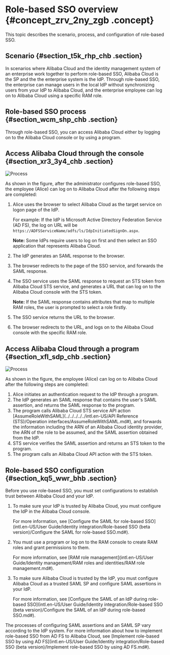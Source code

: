 # Role-based SSO overview {#concept_zrv_2ny_zgb .concept}

This topic describes the scenario, process, and configuration of role-based SSO.

## Scenario {#section_t5k_rhp_chb .section}

In scenarios where Alibaba Cloud and the identity management system of an enterprise work together to perform role-based SSO, Alibaba Cloud is the SP and the the enterprise system is the IdP. Through role-based SSO, the enterprise can manage users in the local IdP without synchronizing users from your IdP to Alibaba Cloud, and the enterprise employee can log on to Alibaba Cloud using a specific RAM role.

## Role-based SSO process {#section_wcm_shp_chb .section}

Through role-based SSO, you can access Alibaba Cloud either by logging on to the Alibaba Cloud console or by using a program.

## Access Alibaba Cloud through the console {#section_xr3_3y4_chb .section}

![](images/40723_en-US.png "Process")

As shown in the figure, after the administrator configures role-based SSO, the employee \(Alice\) can log on to Alibaba Cloud after the following steps are completed:

1.  Alice uses the browser to select Alibaba Cloud as the target service on logon page of the IdP.

    For example: If the IdP is Microsoft Active Directory Federation Service \(AD FS\), the log on URL will be `https://ADFSServiceName/adfs/ls/IdpInitiatedSignOn.aspx`.

    **Note:** Some IdPs require users to log on first and then select an SSO application that represents Alibaba Cloud.

2.  The IdP generates an SAML response to the browser.
3.  The browser redirects to the page of the SSO service, and forwards the SAML response.
4.  The SSO service uses the SAML response to request an STS token from Alibaba Cloud STS service, and generates a URL that can log on to the Alibaba Cloud console with the STS token.

    **Note:** If the SAML response contains attributes that map to multiple RAM roles, the user is prompted to select a role firstly.

5.  The SSO service returns the URL to the browser.
6.  The browser redirects to the URL, and logs on to the Alibaba Cloud console with the specific RAM role.

## Access Alibaba Cloud through a program {#section_xfl_sdp_chb .section}

![](images/40724_en-US.png "Process")

As shown in the figure, the employee \(Alice\) can log on to Alibaba Cloud after the following steps are completed:

1.  Alice initiates an authentication request to the IdP through a program.
2.  The IdP generates an SAML response that contains the user's SAML assertion, and returns the SAML response to the program.
3.  The program calls Alibaba Cloud STS service API action [AssumeRoleWithSAML](../../../../../intl.en-US/API Reference (STS)/Operation interfaces/AssumeRoleWithSAML.md#), and forwards the information including the ARN of an Alibaba Cloud identity provider, the ARN of the role to be assumed, and the SAML assertion obtained from the IdP.
4.  STS service verifies the SAML assertion and returns an STS token to the program.
5.  The program calls an Alibaba Cloud API action with the STS token.

## Role-based SSO configuration {#section_kq5_wwr_bhb .section}

Before you use role-based SSO, you must set configurations to establish trust between Alibaba Cloud and your IdP. 

1.  To make sure your IdP is trusted by Alibaba Cloud, you must configure the IdP in the Alibaba Cloud console.

    For more information, see [Configure the SAML for role-based SSO](intl.en-US/User Guide/Identity integration/Role-based SSO (beta version)/Configure the SAML for role-based SSO.md#).

2.  You must use a program or log on to the RAM console to create RAM roles and grant permissions to them.

    For more information, see [RAM role management](intl.en-US/User Guide/Identity management/RAM roles and identities/RAM role management.md#).

3.  To make sure Alibaba Cloud is trusted by the IdP, you must configure Alibaba Cloud as a trusted SAML SP and configure SAML assertions in your IdP.

    For more information, see [Configure the SAML of an IdP during role-based SSO](intl.en-US/User Guide/Identity integration/Role-based SSO (beta version)/Configure the SAML of an IdP during role-based SSO.md#).


The processes of configuring SAML assertions and an SAML SP vary according to the IdP system. For more information about how to implement role-based SSO from AD FS to Alibaba Cloud, see [Implement role-based SSO by using AD FS](intl.en-US/User Guide/Identity integration/Role-based SSO (beta version)/Implement role-based SSO by using AD FS.md#).

